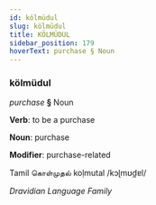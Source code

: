 ```yaml
---
id: kölmüdul
slug: kölmüdul
title: KÖLMÜDUL
sidebar_position: 179
hoverText: purchase § Noun
---
```


### kölmüdul

*purchase* **§** Noun

**Verb**: to be a purchase

**Noun**: purchase

**Modifier**: purchase-related

Tamil கொள்முதல் koḷmutal /kɔɭmʊd̪ɐl/

*Dravidian Language Family*